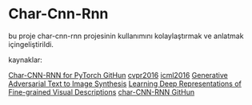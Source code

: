 # Char-Cnn-Rnn

bu proje char-cnn-rnn projesinin kullanımını kolaylaştırmak ve anlatmak içingeliştirildi.

kaynaklar:

[Char-CNN-RNN for PyTorch GitHun](https://github.com/martinduartemore/char_cnn_rnn_pytorch/tree/master)
[cvpr2016](https://github.com/reedscot/cvpr2016)
[icml2016](https://github.com/reedscot/icml2016)
[Generative Adversarial Text to Image Synthesis](https://arxiv.org/abs/1605.05396)
[Learning Deep Representations of Fine-grained Visual Descriptions](https://arxiv.org/pdf/1605.05395)
[char-CNN-RNN GitHun](https://github.com/1o0ko/char-CNN-RNN)

